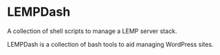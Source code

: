 # LEMPDash
A collection of shell scripts to manage a LEMP server stack.

LEMPDash is a collection of bash tools to aid managing WordPress sites.
